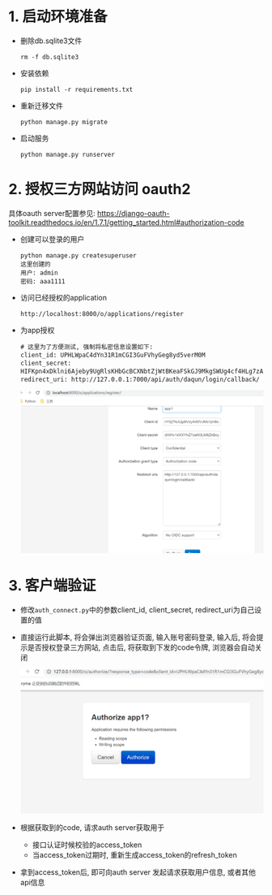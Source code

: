 # 1. 启动环境准备

* 删除db.sqlite3文件

  ```
  rm -f db.sqlite3
  ```

* 安装依赖

  ```
  pip install -r requirements.txt
  ```
* 重新迁移文件

  ```
  python manage.py migrate
  ```
* 启动服务

  ```
  python manage.py runserver
  ```
# 2. 授权三方网站访问 oauth2

具体oauth server配置参见: https://django-oauth-toolkit.readthedocs.io/en/1.7.1/getting_started.html#authorization-code

* 创建可以登录的用户

  ```
  python manage.py createsuperuser
  这里创建的
  用户: admin
  密码: aaa1111
  ```
  
* 访问已经授权的application

  ```
  http://localhost:8000/o/applications/register
  ```
  
* 为app授权

  ```shell
  # 这里为了方便测试, 强制将私密信息设置如下:
  client_id: UPHLWpaC4dYn31R1mCGI3GuFVhyGeg8yd5verM0M
  client_secret: HIFKpn4xDklni6Ajeby9UgRlsKHbGcBCXNbtZjWtBKeaFSkGJ9MkgSWUg4cf4HLg7zAcxnZxDwXGjgn1NJ4qJmtflxSdC7D9gKjFD6kEYP7wh4s1nKS4uEOh6AU5AO0u
  redirect_uri: http://127.0.0.1:7000/api/auth/daqun/login/callback/
  ```

  ![image-20230111153056800](.image/README/image-20230111153056800.png)

# 3. 客户端验证

* 修改`auth_connect.py`中的参数client_id, client_secret, redirect_uri为自己设置的值

* 直接运行此脚本, 将会弹出浏览器验证页面, 输入账号密码登录, 输入后, 将会提示是否授权登录三方网站, 点击后, 将获取到下发的code令牌, 浏览器会自动关闭

  ![image-20230111153422771](.image/README/image-20230111153422771.png)

* 根据获取到的code, 请求auth server获取用于

  * 接口认证时候校验的access_token
  * 当access_token过期时, 重新生成access_token的refresh_token

* 拿到access_token后, 即可向auth server 发起请求获取用户信息, 或者其他api信息